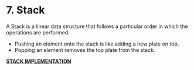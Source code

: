 # 7. Stack

A Stack is a linear data structure that follows a particular order in which the operations are performed. 

- Pushing an element onto the stack is like adding a new plate on top.
- Popping an element removes the top plate from the stack.

**[STACK IMPLEMENTATION](Src/stack.c)**
